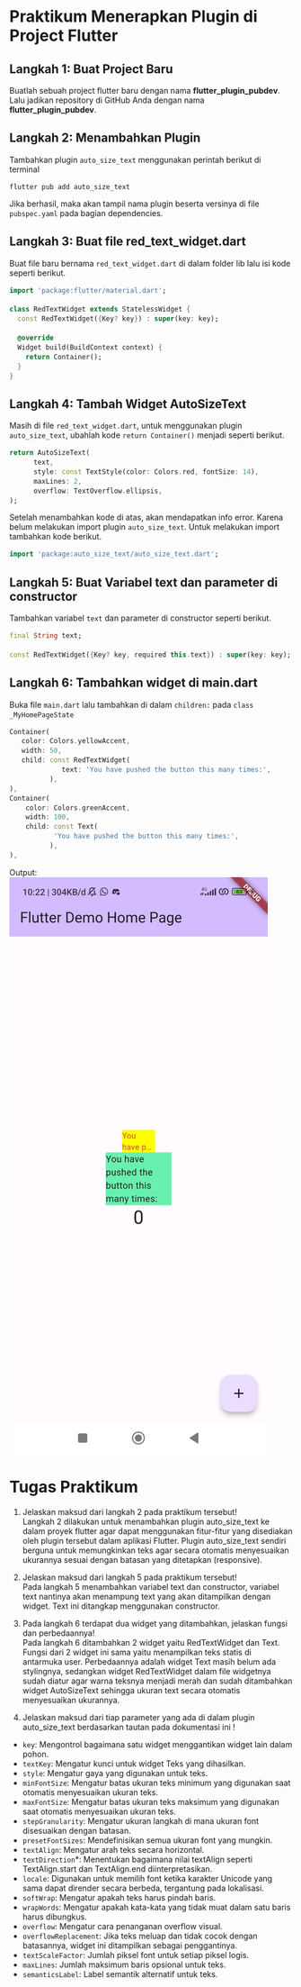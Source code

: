 # Praktikum Menerapkan Plugin di Project Flutter

## Langkah 1: Buat Project Baru
Buatlah sebuah project flutter baru dengan nama <b>flutter_plugin_pubdev</b>. Lalu jadikan repository di GitHub Anda dengan nama <b>flutter_plugin_pubdev</b>.

## Langkah 2: Menambahkan Plugin
Tambahkan plugin `auto_size_text` menggunakan perintah berikut di terminal

```
flutter pub add auto_size_text
```

Jika berhasil, maka akan tampil nama plugin beserta versinya di file `pubspec.yaml` pada bagian dependencies.

## Langkah 3: Buat file red_text_widget.dart
Buat file baru bernama `red_text_widget.dart` di dalam folder lib lalu isi kode seperti berikut.

```dart
import 'package:flutter/material.dart';

class RedTextWidget extends StatelessWidget {
  const RedTextWidget({Key? key}) : super(key: key);

  @override
  Widget build(BuildContext context) {
    return Container();
  }
}
```

## Langkah 4: Tambah Widget AutoSizeText
Masih di file `red_text_widget.dart`, untuk menggunakan plugin `auto_size_text`, ubahlah kode `return Container()` menjadi seperti berikut.

```dart
return AutoSizeText(
      text,
      style: const TextStyle(color: Colors.red, fontSize: 14),
      maxLines: 2,
      overflow: TextOverflow.ellipsis,
);
```

Setelah menambahkan kode di atas, akan mendapatkan info error. Karena belum melakukan import plugin `auto_size_text`. Untuk melakukan import tambahkan kode berikut.

```dart
import 'package:auto_size_text/auto_size_text.dart';
```

## Langkah 5: Buat Variabel text dan parameter di constructor
Tambahkan variabel `text` dan parameter di constructor seperti berikut.

```dart
final String text;

const RedTextWidget({Key? key, required this.text}) : super(key: key);
```

## Langkah 6: Tambahkan widget di main.dart
Buka file `main.dart` lalu tambahkan di dalam `children:` pada `class _MyHomePageState`

```dart
Container(
   color: Colors.yellowAccent,
   width: 50,
   child: const RedTextWidget(
             text: 'You have pushed the button this many times:',
          ),
),
Container(
    color: Colors.greenAccent,
    width: 100,
    child: const Text(
           'You have pushed the button this many times:',
          ),
),
```

Output:</br>
![image](docs/images/output.jpg)
</br>
# Tugas Praktikum
1. Jelaskan maksud dari langkah 2 pada praktikum tersebut! </br>
Langkah 2 dilakukan untuk menambahkan plugin auto_size_text ke dalam proyek flutter agar dapat menggunakan fitur-fitur yang disediakan oleh plugin tersebut dalam aplikasi Flutter. Plugin auto_size_text sendiri berguna untuk memungkinkan teks agar secara otomatis menyesuaikan ukurannya sesuai dengan batasan yang ditetapkan (responsive).
   
2. Jelaskan maksud dari langkah 5 pada praktikum tersebut!</br>
Pada langkah 5 menambahkan variabel text dan constructor, variabel text nantinya akan menampung text yang akan ditampilkan dengan widget. Text ini ditangkap menggunakan constructor.
   
3. Pada langkah 6 terdapat dua widget yang ditambahkan, jelaskan fungsi dan perbedaannya!</br>
Pada langkah 6 ditambahkan 2 widget yaitu RedTextWidget dan Text. Fungsi dari 2 widget ini sama yaitu menampilkan teks statis di antarmuka user. Perbedaannya adalah widget Text masih belum ada stylingnya, sedangkan widget RedTextWidget dalam file widgetnya sudah diatur agar warna teksnya menjadi merah dan sudah ditambahkan widget AutoSizeText sehingga ukuran text secara otomatis menyesuaikan ukurannya.

1. Jelaskan maksud dari tiap parameter yang ada di dalam plugin auto_size_text berdasarkan tautan pada dokumentasi ini !</br>
- `key`: Mengontrol bagaimana satu widget menggantikan widget lain dalam pohon.
- `textKey`: Mengatur kunci untuk widget Teks yang dihasilkan.
- `style`: Mengatur gaya yang digunakan untuk teks.
- `minFontSize`:	Mengatur batas ukuran teks minimum yang digunakan saat otomatis menyesuaikan ukuran teks.
- `maxFontSize`:	Mengatur batas ukuran teks maksimum yang digunakan saat otomatis menyesuaikan ukuran teks.
- `stepGranularity`:	Mengatur ukuran langkah di mana ukuran font disesuaikan dengan batasan.
- `presetFontSizes`:	Mendefinisikan semua ukuran font yang mungkin.
- `textAlign`:	Mengatur arah teks secara horizontal.
- `textDirection`*:	Menentukan bagaimana nilai textAlign seperti TextAlign.start dan TextAlign.end diinterpretasikan.
- `locale`:	Digunakan untuk memilih font ketika karakter Unicode yang sama dapat dirender secara berbeda, tergantung pada lokalisasi.
- `softWrap`:	Mengatur apakah teks harus pindah baris.
- `wrapWords`:	Mengatur apakah kata-kata yang tidak muat dalam satu baris harus dibungkus. 
- `overflow`:	Mengatur cara penanganan overflow visual.
- `overflowReplacement`:	Jika teks meluap dan tidak cocok dengan batasannya, widget ini ditampilkan sebagai penggantinya.
- `textScaleFactor`:	Jumlah piksel font untuk setiap piksel logis.
- `maxLines`:	Jumlah maksimum baris opsional untuk teks.
- `semanticsLabel`:	Label semantik alternatif untuk teks.